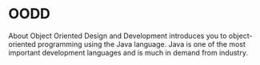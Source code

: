 # OODD
About Object Oriented Design and Development introduces you to object-oriented programming using the Java language. Java is one of the most important development languages and is much in demand from industry.
